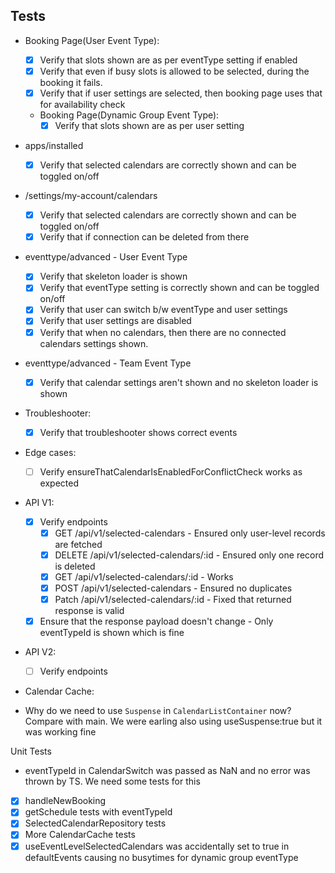 ## Tests
- Booking Page(User Event Type):
  - [x] Verify that slots shown are as per eventType setting if enabled
  - [x] Verify that even if busy slots is allowed to be selected, during the booking it fails.
  - [x] Verify that if user settings are selected, then booking page uses that for availability check
  - Booking Page(Dynamic Group Event Type):
    - [x] Verify that slots shown are as per user setting
- apps/installed
  - [x] Verify that selected calendars are correctly shown and can be toggled on/off
- /settings/my-account/calendars
  - [x] Verify that selected calendars are correctly shown and can be toggled on/off
  - [x] Verify that if connection can be deleted from there
- eventtype/advanced - User Event Type
  - [x] Verify that skeleton loader is shown
  - [x] Verify that eventType setting is correctly shown and can be toggled on/off
  - [x] Verify that user can switch b/w eventType and user settings
  - [x] Verify that user settings are disabled
  - [x] Verify that when no calendars, then there are no connected calendars settings shown.
- eventtype/advanced - Team Event Type
  - [x] Verify that calendar settings aren't shown and no skeleton loader is shown
- Troubleshooter:
  - [x] Verify that troubleshooter shows correct events
- Edge cases:
  - [ ] Verify ensureThatCalendarIsEnabledForConflictCheck works as expected
- API V1:
  - [x] Verify endpoints 
    - [x] GET /api/v1/selected-calendars - Ensured only user-level records are fetched
    - [x] DELETE /api/v1/selected-calendars/:id - Ensured only one record is deleted
    - [x] GET /api/v1/selected-calendars/:id - Works
    - [x] POST /api/v1/selected-calendars - Ensured no duplicates
    - [x] Patch /api/v1/selected-calendars/:id - Fixed that returned response is valid
  - [x] Ensure that the response payload doesn't change - Only eventTypeId is shown which is fine
- API V2:
  - [ ] Verify endpoints
- Calendar Cache:

- Why do we need to use `Suspense` in `CalendarListContainer` now? Compare with main. We were earling also using useSuspense:true but it was working fine

Unit Tests
- eventTypeId in CalendarSwitch was passed as NaN and no error was thrown by TS. We need some tests for this
- [x] handleNewBooking
- [x] getSchedule tests with eventTypeId
- [x] SelectedCalendarRepository tests
- [x] More CalendarCache tests
- [x] useEventLevelSelectedCalendars was accidentally set to true in defaultEvents causing no busytimes for dynamic group eventType
